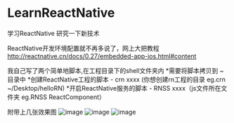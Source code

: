 # LearnReactNative
学习ReactNative
研究一下新技术

ReactNative开发环境配置就不再多说了，网上大把教程
http://reactnative.cn/docs/0.27/embedded-app-ios.html#content

我自己写了两个简单地脚本,在工程目录下的shell文件夹内
*需要将脚本拷贝到 ~ 目录中
*创建ReactNative工程的脚本 - crn xxxx (你想创建rn工程的目录 eg.crn ~/Desktop/helloRN)
*开启ReactNative服务的脚本 - RNSS xxxx（js文件所在文件夹  eg.RNSS ReactComponent）

附带上几张效果图
![image](https://github.com/lzbxh/LearnReactNative/show-imgs/Home.png)
![image](https://github.com/lzbxh/LearnReactNative/show-imgs/img.png)
![image](https://github.com/lzbxh/LearnReactNative/show-imgs/searchBar.png)
